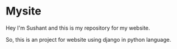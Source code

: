 # Mysite
Hey I'm Sushant and this is my repository for my website.


So, this is an project for website using django in python language.
